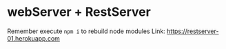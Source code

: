 # webServer + RestServer

Remember execute ```npm i``` to rebuild node modules
Link: https://restserver-01.herokuapp.com